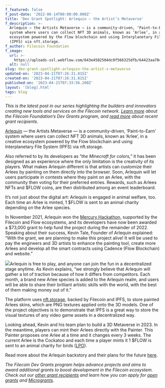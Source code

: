 ```yaml
---
f_featured: false
f_post-date: '2022-06-14T00:00:00.000Z'
title: 'Dev Grant Spotlight: Arlequin — the Artist’s Metaverse'
f_description: >-
  Arlequin — the Artists Metaverse — is a community-driven, ‘Paint-to-Earn’
  system where users can collect NFT 3D animals, known as ‘Arlee’, in a creative
  ecosystem powered by the Flow blockchain and using Interplanetary File System
  (IPFS) via nft.storage.
f_author: Filecoin Foundation
f_image:
  url: >-
    https://uploads-ssl.webflow.com/643e4502504dc0f566325dfb/64423aa70425d34fa6f2743e_1-s1umhgp4fz8mfyk3fixjia.png
  alt: null
slug: dev-grant-spotlight-arlequin-the-artist-s-metaverse
updated-on: '2023-04-21T07:26:31.815Z'
created-on: '2023-04-21T07:26:31.815Z'
published-on: '2023-04-21T07:33:56.200Z'
layout: '[blog].html'
tags: blog
---
```


_This is the latest post in our series highlighting the builders and innovators creating new tools and services on the Filecoin network._ [_Learn more_](https://grants.filecoin.io/) _about the Filecoin Foundation’s Dev Grants program, and_ [_read more_](https://github.com/filecoin-project/devgrants/blob/master/open-grants/accepted-open-grant-applications.md#surfing_woman---wave-12) _about recent grant recipients._

[Arlequin](https://www.arlequin.gg/) — the Artists Metaverse — is a community-driven, ‘Paint-to-Earn’ system where users can collect NFT 3D animals, known as ‘Arlee’, in a creative ecosystem powered by the Flow blockchain and using Interplanetary File System (IPFS) via nft.storage.

Also referred to by its developers as “_the Minecraft for colors,”_ it has been designed as an experience where the only limitation is the creativity of its players. What makes Arlequin different is that artists can customize their Arlees by painting on them directly into the browser. Soon, Arlequin will let users participate in contests where they paint on an Arlee, with the community then voting for their preferred entries. Rewards, such as Arlees NFTs and $FLOW coins, are then distributed among an event leaderboard.

It’s not just about the digital art: Arlequin is engaged in animal welfare, too. Each time an Arlee is minted, 1 $FLOW is sent to an animal charity depending on the Arlee species.

In November 2021, Arlequin won the [Mercury Hackathon](https://mercuryhackathon2021.com/#:~:text=At%20the%20Mercury%20Hackathon%202021,to%20innovate%20and%20redefine%20boundaries.), supported by the Filecoin and Flow ecosystems, and its developers have now been awarded a $73,000 grant to help fund the project during the remainder of 2022. Speaking about their success, Kevin Tale, Founder of Arlequin explained: “With the grant, we are planning to make this project alive! It will be used to pay the engineers and 3D artists to enhance the painting tool, create more Arlees and develop all the smart contracts using Cadence (Flow Blockchain) and website.”

![](https://uploads-ssl.webflow.com/643e4502504dc0f566325dfb/643e68ab0688955a1029c7b7_1-cz75xlg5leu6pxrsdzdqqq.png)Arlequin is free to play, and anyone can join the fun in a decentralized stage anytime. As Kevin explains, “we strongly believe that Arlequin will gather a lot of traction because of how it differs from competitors. Each month, a brand new Arlee species is added to the Arlequin realm, and users will be able to share their brilliant artistic skills with the world, with the best of them making money out of it.”

The platform uses [nft.storage](https://nft.storage/), backed by Filecoin and IPFS, to store painted Arlees skins, which are PNG textures applied onto the 3D models. One of the project objectives is to demonstrate that IPFS is a great way to store the visual textures of any video game assets in a decentralized way.

Looking ahead, Kevin and his team plan to build a 3D Metaverse in 2023. In the meantime, players can mint their Arlees directly with the Painter. This Painter proposes one Arlee at a time and it changes every 3 weeks. The current Arlee is the Cockatoo and each time a player mints it 1 $FLOW is sent to an animal charity for birds ([LPO](https://www.lpo.fr/)).

Read more about the Arlequin backstory and their plans for the future [here](https://medium.com/@arlequinnft/arlequin-the-minecraft-for-colors-30b5bd3bf58f).

_The Filecoin Dev Grants program helps advance projects and aims to award additional grants to boost development in the Filecoin ecosystem. Check out our_ [_other grant recipients_](https://filecoinfoundation.medium.com/filecoin-foundation-wave-9-dev-grant-proposals-due-friday-july-30-b240d98cee7b) _and learn how you can apply for_ [_open grants_](https://github.com/filecoin-project/devgrants/blob/master/open-grants/README.md') _and_ [_Microgrants_](https://github.com/filecoin-project/devgrants/blob/master/microgrants/microgrants.md)_._
